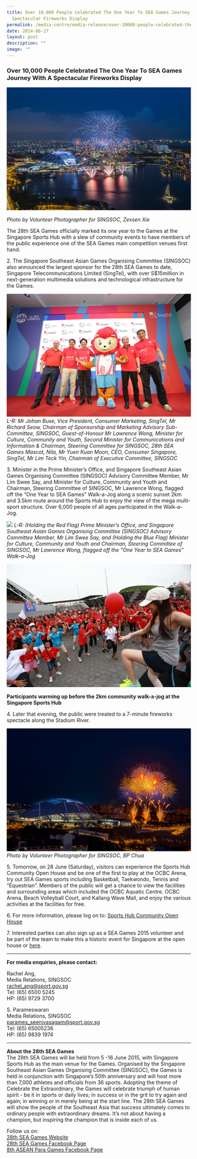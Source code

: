 ```yaml
---
title: Over 10,000 People Celebrated The One Year To SEA Games Journey With A
  Spectacular Fireworks Display
permalink: /media-centre/media-release/over-10000-people-celebrated-the-one-year-to-sea-games-journey-with-a/
date: 2014-06-27
layout: post
description: ""
image: ""
---
```

### **Over 10,000 People Celebrated The One Year To SEA Games Journey With A Spectacular Fireworks Display**

![](/images/Media%20Centre/Media%20Release/2014/June/Fireworks%20Photo%20by%20Zexsen%20Xie%20(1).jpeg)

_Photo by Volunteer Photographer for SINGSOC, Zexsen Xie_

The 28th SEA Games officially marked its one year to the Games at the Singapore Sports Hub with a slew of community events to have members of the public experience one of the SEA Games main competition venues first hand. 
  
2\. The Singapore Southeast Asian Games Organising Committee (SINGSOC) also announced the largest sponsor for the 28th SEA Games to date, Singapore Telecommunications Limited (SingTel), with over S$15million in next-generation multimedia solutions and technological infrastructure for the Games.

![](/images/Media%20Centre/Media%20Release/2014/June/LR%20Mr%20Johan%20Buse%20Mr%20Richard%20Seow%20Mr%20Lawrence%20Wong%20Nila%20Mascot%20Mr%20Yuen%20Kuan%20Moon%20Mr%20Lim%20Teck%20Yin.jpeg)
*L-R: Mr Johan Buse, Vice President, Consumer Marketing, SingTel, Mr Richard Seow, Chairman of Sponsorship and Marketing Advisory Sub-Committee, SINGSOC, Guest-of-Honour Mr Lawrence Wong, Minister for Culture, Community and Youth, Second Minister for Communications and Information & Chairman, Steering Committee for SINGSOC, 28th SEA Games Mascot, Nila, Mr Yuen Kuan Moon, CEO, Consumer Singapore, SingTel, Mr Lim Teck Yin, Chairman of Executive Committee, SINGSOC*

  
3\. Minister in the Prime Minister’s Office, and Singapore Southeast Asian Games Organising Committee (SINGSOC) Advisory Committee Member, Mr Lim Swee Say, and Minister for Culture, Community and Youth and Chairman, Steering Committee of SINGSOC, Mr Lawrence Wong, flagged off the “One Year to SEA Games” Walk-a-Jog along a scenic sunset 2km and 3.5km route around the Sports Hub to enjoy the view of the mega multi-sport structure. Over 6,000 people of all ages participated in the Walk-a-Jog.

![](/images/Media%20Centre/Media%20Release/2014/June/Dyan%20Putri%20%20Flag%20Off%200526%20(3).jpeg)
*L-R: (Holding the Red Flag) Prime Minister’s Office, and Singapore Southeast Asian Games Organising Committee (SINGSOC) Advisory Committee Member, Mr Lim Swee Say, and (Holding the Blue Flag) Minister for Culture, Community and Youth and Chairman, Steering Committee of SINGSOC, Mr Lawrence Wong, flagged off the “One Year to SEA Games” Walk-a-Jog*

![](/images/Media%20Centre/Media%20Release/2014/June/Warm%20up%20before%20the%20Sports%20Hub%20Community%20WalkaJog%20(4)-min.jpeg)

**Participants warming up before the 2km community walk-a-jog at the Singapore Sports Hub**

4\. Later that evening, the public were treated to a 7-minute fireworks spectacle along the Stadium River.

![](/images/Media%20Centre/Media%20Release/2014/June/One%20Year%20to%20SEA%20Games%20Fireworks%20Photo%20byBP%20Chua%20(5)-min.jpeg)
*Photo by Volunteer Photographer for SINGSOC, BP Chua*

  
5\. Tomorrow, on 28 June (Saturday), visitors can experience the Sports Hub Community Open House and be one of the first to play at the OCBC Arena, try out SEA Games sports including Basketball, Taekwondo, Tennis and “Equestrian”. Members of the public will get a chance to view the facilities and surrounding areas which included the OCBC Aquatic Centre. OCBC Arena, Beach Volleyball Court, and Kallang Wave Mall, and enjoy the various activities at the facilities for free. 
  
6\. For more information, please log on to: [Sports Hub Community Open House](http://www.seagames2015.com/get-involved/sports-hub-community-open-house)
  
7\. Interested parties can also sign up as a SEA Games 2015 volunteer and be part of the team to make this a historic event for Singapore at the open house or [here](http://www.seagames2015.com/get-involved/be-a-volunteer).
  
---

**For media enquiries, please contact:**
<br>
  
Rachel Ang,<br>
Media Relations, SINGSOC<br>
[rachel_ang@sport.gov.sg](mailto:rachel_ang@sport.gov.sg)<br>
Tel: (65) 6500 5245<br>
HP: (65) 9729 3700  
  
S. Parameswaran<br>
Media Relations, SINGSOC<br>
[parames_seenivasagam@sport.gov.sg](mailto:parames_seenivasagam@sport.gov.sg)<br>
Tel: (65) 65005236<br>
HP: (65) 9839 1974

---

**About the 28th SEA Games**<br>
The 28th SEA Games will be held from 5 -16 June 2015, with Singapore Sports Hub as the main venue for the Games. Organised by the Singapore Southeast Asian Games Organising Committee (SINGSOC), the Games is held in conjunction with Singapore’s 50th anniversary and will host more than 7,000 athletes and officials from 36 sports. Adopting the theme of Celebrate the Extraordinary, the Games will celebrate triumph of human spirit - be it in sports or daily lives; in success or in the grit to try again and again; in winning or in merely being at the start line. The 28th SEA Games will show the people of the Southeast Asia that success ultimately comes to ordinary people with extraordinary dreams. It’s not about having a champion, but inspiring the champion that is inside each of us.

Follow us on:<br>
[28th SEA Games Website](http://www.seagames2015.com)<br>
[28th SEA Games Facebook Page](http://www.facebook.com/SEAGAMES2015)<br>
[8th ASEAN Para Games Facebook Page](http://www.facebook.com/inclusivesportsg)